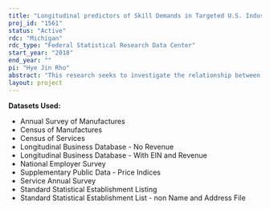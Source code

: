 ```yaml
---
title: "Longitudinal predictors of Skill Demands in Targeted U.S. Industries"
proj_id: "1561"
status: "Active"
rdc: "Michigan"
rdc_type: "Federal Statistical Research Data Center"
start_year: "2018"
end_year: ""
pi: "Hye Jin Rho"
abstract: "This research seeks to investigate the relationship between longitudinal establishment-level characteristics and plant-level skill demands in the U.S. manufacturing industry as well as two additional occupations in the IT and healthcare industries—computer support specialists and laboratory technologists. What establishment characteristics predict high-skill demands and/or skill-related hiring difficulties? Although the issue of skills receives considerable attention in debates related to economic growth, unemployment, and income inequality, the existing literature rarely measures skills directly, instead relying on rough proxies for skill. Even in cases where more precise measures of skill are available, these measures are rarely linked to firm- or establishment-level data. We seek to address these limitations by linking manufacturing datasets from the Census Bureau with an external data that contains detailed measurements of manufacturing establishment-level skill demands. More specifically, we will link the 2012 MIT Production in the Innovation Economy (PIE) Manufacturing Survey to the Longitudinal Business Database, Annual Survey of Manufactures, including the Management and Organizational Practices Survey, Census of Manufactures, and National Employer Survey. The link will occur both at the establishment- and firm-level. In addition, we will link the 2015 Computer Support Specialist/IT Helpdesk National Skills Survey and Laboratory Technologist National Skills Survey (IT and healthcare industry equivalent survey to the PIE survey) to the Census of Services and Services Annual Survey, among others."
layout: project
---
```


**Datasets Used:**

  - Annual Survey of Manufactures 
  - Census of Manufactures 
  - Census of Services 
  - Longitudinal Business Database - No Revenue 
  - Longitudinal Business Database - With EIN and Revenue 
  - National Employer Survey 
  - Supplementary Public Data - Price Indices 
  - Service Annual Survey 
  - Standard Statistical Establishment Listing 
  - Standard Statistical Establishment List - non Name and Address File 

